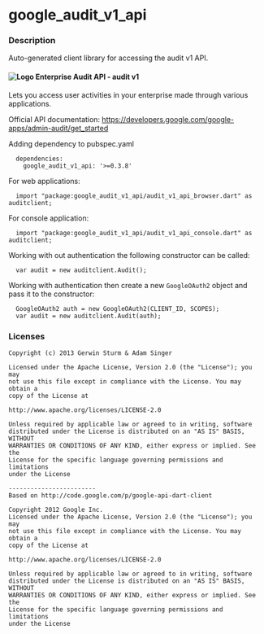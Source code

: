 # google_audit_v1_api

### Description

Auto-generated client library for accessing the audit v1 API.

#### ![Logo](http://www.google.com/images/icons/product/search-16.gif) Enterprise Audit API - audit v1

Lets you access user activities in your enterprise made through various applications.

Official API documentation: https://developers.google.com/google-apps/admin-audit/get_started

Adding dependency to pubspec.yaml

```
  dependencies:
    google_audit_v1_api: '>=0.3.8'
```

For web applications:

```
  import "package:google_audit_v1_api/audit_v1_api_browser.dart" as auditclient;
```

For console application:

```
  import "package:google_audit_v1_api/audit_v1_api_console.dart" as auditclient;
```

Working with out authentication the following constructor can be called:

```
  var audit = new auditclient.Audit();
```

Working with authentication then create a new `GoogleOAuth2` object and pass it to the constructor:


```
  GoogleOAuth2 auth = new GoogleOAuth2(CLIENT_ID, SCOPES);
  var audit = new auditclient.Audit(auth);
```

### Licenses

```
Copyright (c) 2013 Gerwin Sturm & Adam Singer

Licensed under the Apache License, Version 2.0 (the "License"); you may 
not use this file except in compliance with the License. You may obtain a 
copy of the License at

http://www.apache.org/licenses/LICENSE-2.0

Unless required by applicable law or agreed to in writing, software
distributed under the License is distributed on an "AS IS" BASIS, WITHOUT
WARRANTIES OR CONDITIONS OF ANY KIND, either express or implied. See the
License for the specific language governing permissions and limitations 
under the License

------------------------
Based on http://code.google.com/p/google-api-dart-client

Copyright 2012 Google Inc.
Licensed under the Apache License, Version 2.0 (the "License"); you may 
not use this file except in compliance with the License. You may obtain a
copy of the License at

http://www.apache.org/licenses/LICENSE-2.0

Unless required by applicable law or agreed to in writing, software
distributed under the License is distributed on an "AS IS" BASIS, WITHOUT
WARRANTIES OR CONDITIONS OF ANY KIND, either express or implied. See the
License for the specific language governing permissions and limitations 
under the License

```
